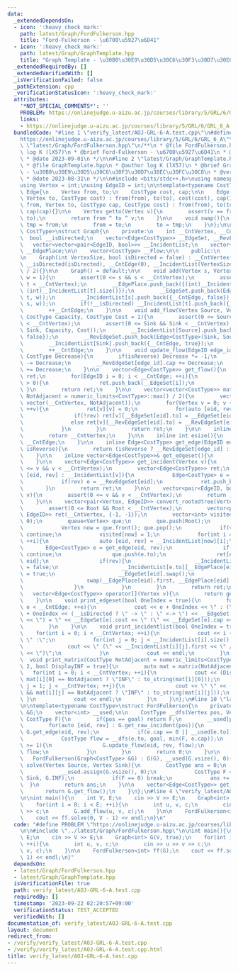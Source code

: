 ```yaml
---
data:
  _extendedDependsOn:
  - icon: ':heavy_check_mark:'
    path: latest/Graph/FordFulkerson.hpp
    title: "Ford-Fulkerson - \u6700\u5927\u6D41"
  - icon: ':heavy_check_mark:'
    path: latest/Graph/GraphTemplate.hpp
    title: "Graph Template - \u30B0\u30E9\u30D5\u30C6\u30F3\u30D7\u30EC\u30FC\u30C8"
  _extendedRequiredBy: []
  _extendedVerifiedWith: []
  _isVerificationFailed: false
  _pathExtension: cpp
  _verificationStatusIcon: ':heavy_check_mark:'
  attributes:
    '*NOT_SPECIAL_COMMENTS*': ''
    PROBLEM: https://onlinejudge.u-aizu.ac.jp/courses/library/5/GRL/6/GRL_6_A
    links:
    - https://onlinejudge.u-aizu.ac.jp/courses/library/5/GRL/6/GRL_6_A
  bundledCode: "#line 1 \"verify_latest/AOJ-GRL-6-A.test.cpp\"\n#define PROBLEM \"\
    https://onlinejudge.u-aizu.ac.jp/courses/library/5/GRL/6/GRL_6_A\"\n\n#line 1\
    \ \"latest/Graph/FordFulkerson.hpp\"\n/**\n * @file FordFulkerson.hpp\n * @author\
    \ log K (lX57)\n * @brief Ford-Fulkerson - \u6700\u5927\u6D41\n * @version 2.0\n\
    \ * @date 2023-09-01\n */\n\n#line 2 \"latest/Graph/GraphTemplate.hpp\"\n\n/**\n\
    \ * @file GraphTemplate.hpp\n * @author log K (lX57)\n * @brief Graph Template\
    \ - \u30B0\u30E9\u30D5\u30C6\u30F3\u30D7\u30EC\u30FC\u30C8\n * @version 2.1\n\
    \ * @date 2023-08-31\n */\n\n#include <bits/stdc++.h>\nusing namespace std;\n\n\
    using Vertex = int;\nusing EdgeID = int;\n\ntemplate<typename CostType>\nstruct\
    \ Edge{\n    Vertex from, to;\n    CostType cost, cap;\n\n    Edge(Vertex from,\
    \ Vertex to, CostType cost) : from(from), to(to), cost(cost), cap(1){}\n    Edge(Vertex\
    \ from, Vertex to, CostType cap, CostType cost) : from(from), to(to), cost(cost),\
    \ cap(cap){}\n\n    Vertex getto(Vertex v){\n        assert(v == from || v ==\
    \ to);\n        return from ^ to ^ v;\n    }\n\n    void swap(){\n        Vertex\
    \ tmp = from;\n        from = to;\n        to = tmp;\n    }\n};\n\ntemplate<typename\
    \ CostType>\nstruct Graph{\n    private:\n    int __CntVertex, __CntEdge;\n  \
    \  bool __isDirected;\n    vector<Edge<CostType>> __EdgeSet, __RevEdgeSet;\n \
    \   vector<vector<pair<EdgeID, bool>>> __IncidentList;\n    vector<pair<int, int>>\
    \ __EdgePlace;\n\n    vector<CostType> __Flow;\n\n    public:\n    CostType INF;\n\
    \n    Graph(int VertexSize, bool isDirected = false) : __CntVertex(VertexSize),\
    \ __isDirected(isDirected), __CntEdge(0), __IncidentList(VertexSize), INF(numeric_limits<CostType>::max()\
    \ / 2){}\n\n    Graph() = default;\n\n    void add(Vertex s, Vertex t, CostType\
    \ w = 1){\n        assert(0 <= s && s < __CntVertex);\n        assert(0 <= t &&\
    \ t < __CntVertex);\n        __EdgePlace.push_back({(int)__IncidentList[s].size(),\
    \ (int)__IncidentList[t].size()});\n        __EdgeSet.push_back(Edge<CostType>(s,\
    \ t, w));\n        __IncidentList[s].push_back({__CntEdge, false});\n        __RevEdgeSet.push_back(Edge<CostType>(t,\
    \ s, w));\n        if(!__isDirected) __IncidentList[t].push_back({__CntEdge, true});\n\
    \        ++__CntEdge;\n    }\n\n    void add_flow(Vertex Source, Vertex Sink,\
    \ CostType Capacity, CostType Cost = 1){\n        assert(0 <= Source && Source\
    \ < __CntVertex);\n        assert(0 <= Sink && Sink < __CntVertex);\n        __EdgeSet.push_back(Edge<CostType>(Source,\
    \ Sink, Capacity, Cost));\n        __IncidentList[Source].push_back({__CntEdge,\
    \ false});\n        __RevEdgeSet.push_back(Edge<CostType>(Sink, Source, 0, -Cost));\n\
    \        __IncidentList[Sink].push_back({__CntEdge, true});\n        __Flow.push_back(0);\n\
    \        ++__CntEdge;\n    }\n\n    void update_flow(EdgeID edge_id, bool isReverse,\
    \ CostType Decrease){\n        if(isReverse) Decrease *= -1;\n        __EdgeSet[edge_id].cap\
    \ -= Decrease;\n        __RevEdgeSet[edge_id].cap += Decrease;\n        __Flow[edge_id]\
    \ += Decrease;\n    }\n\n    vector<Edge<CostType>> get_flow(){\n        vector<Edge<CostType>>\
    \ ret;\n        for(EdgeID i = 0; i < __CntEdge; ++i){\n            if(__Flow[i]\
    \ > 0){\n                ret.push_back(__EdgeSet[i]);\n            }\n       \
    \ }\n        return ret;\n    }\n\n    vector<vector<CostType>> matrix(CostType\
    \ NotAdjacent = numeric_limits<CostType>::max() / 2){\n        vector ret(__CntVertex,\
    \ vector(__CntVertex, NotAdjacent));\n        for(Vertex v = 0; v < __CntVertex;\
    \ ++v){\n            ret[v][v] = 0;\n            for(auto [eid, rev] : __IncidentList[v]){\n\
    \                if(!rev) ret[v][__EdgeSet[eid].to] = __EdgeSet[eid].cost;\n \
    \               else ret[v][__RevEdgeSet[eid].to] = __RevEdgeSet[eid].cost;\n\
    \            }\n        }\n        return ret;\n    }\n\n    inline int vsize(){\n\
    \        return __CntVertex;\n    }\n\n    inline int esize(){\n        return\
    \ __CntEdge;\n    }\n\n    inline Edge<CostType> get_edge(EdgeID edge_id, bool\
    \ isReverse){\n        return (isReverse ? __RevEdgeSet[edge_id] : __EdgeSet[edge_id]);\n\
    \    }\n\n    inline vector<Edge<CostType>>& get_edgeset(){\n        return __EdgeSet;\n\
    \    }\n\n    vector<Edge<CostType>> get_incident(Vertex v){\n        assert(0\
    \ <= v && v < __CntVertex);\n        vector<Edge<CostType>> ret;\n        for(auto\
    \ [eid, rev] : __IncidentList[v]){\n            Edge<CostType> e = __EdgeSet[eid];\n\
    \            if(rev) e = __RevEdgeSet[eid];\n            ret.push_back(e);\n \
    \       }\n        return ret;\n    }\n\n    vector<pair<EdgeID, bool>> get_raw_incident(Vertex\
    \ v){\n        assert(0 <= v && v < __CntVertex);\n        return __IncidentList[v];\n\
    \    }\n\n    vector<pair<Vertex, EdgeID>> convert_rootedtree(Vertex Root = 0){\n\
    \        assert(0 <= Root && Root < __CntVertex);\n        vector<pair<Vertex,\
    \ EdgeID>> ret(__CntVertex, {-1, -1});\n        vector<int> visited(__CntVertex,\
    \ 0);\n        queue<Vertex> que;\n        que.push(Root);\n        while(que.size()){\n\
    \            Vertex now = que.front(); que.pop();\n            if(visited[now])\
    \ continue;\n            visited[now] = 1;\n            for(int i = 0; i < __IncidentList[now].size();\
    \ ++i){\n                auto [eid, rev] = __IncidentList[now][i];\n         \
    \       Edge<CostType> e = get_edge(eid, rev);\n                if(visited[e.to])\
    \ continue;\n                que.push(e.to);\n                ret[e.to] = {now,\
    \ eid};\n                if(rev){\n                    __IncidentList[e.from][__EdgePlace[eid].second].second\
    \ = false;\n                    __IncidentList[e.to][__EdgePlace[eid].first].second\
    \ = true;\n                    __EdgeSet[eid].swap();\n                    __RevEdgeSet[eid].swap();\n\
    \                    swap(__EdgePlace[eid].first, __EdgePlace[eid].second);\n\
    \                }\n            }\n        }\n        return ret;\n    }\n\n \
    \   vector<Edge<CostType>> operator[](Vertex v){\n        return get_incident(v);\n\
    \    }\n\n    void print_edgeset(bool OneIndex = true){\n        for(int e = 0;\
    \ e < __CntEdge; ++e){\n            cout << e + OneIndex << \" : (\" << __EdgeSet[e].from\
    \ + OneIndex << (__isDirected ? \" -> \" : \" <-> \") << __EdgeSet[e].to + OneIndex\
    \ << \") = \" << __EdgeSet[e].cost << \" (\" << __EdgeSet[e].cap << \")\" << endl;\n\
    \        }\n    }\n\n    void print_incidentlist(bool OneIndex = true){\n    \
    \    for(int i = 0; i < __CntVertex; ++i){\n            cout << i + OneIndex <<\
    \ \" :\";\n            for(int j = 0; j < __IncidentList[i].size(); ++j){\n  \
    \              cout << \" (\" << __IncidentList[i][j].first << \" / \" << __IncidentList[i][j].second\
    \ << \")\";\n            }\n            cout << endl;\n        }\n    }\n\n  \
    \  void print_matrix(CostType NotAdjacent = numeric_limits<CostType>::max() /\
    \ 2, bool DisplayINF = true){\n        auto mat = matrix(NotAdjacent);\n     \
    \   for(int i = 0; i < __CntVertex; ++i){\n            cout << (DisplayINF &&\
    \ mat[i][0] == NotAdjacent ? \"INF\" : to_string(mat[i][0]));\n            for(int\
    \ j = 1; j < __CntVertex; ++j){\n                cout << \" \" << (DisplayINF\
    \ && mat[i][j] == NotAdjacent ? \"INF\" : to_string(mat[i][j]));\n           \
    \ }\n            cout << endl;\n        }\n    }\n};\n#line 10 \"latest/Graph/FordFulkerson.hpp\"\
    \n\ntemplate<typename CostType>\nstruct FordFulkerson{\n    private:\n    Graph<CostType>\
    \ &G;\n    vector<int> __used;\n\n    CostType __dfs(Vertex pos, Vertex goal,\
    \ CostType F){\n        if(pos == goal) return F;\n        __used[pos] = 1;\n\
    \        for(auto [eid, rev] : G.get_raw_incident(pos)){\n            auto e =\
    \ G.get_edge(eid, rev);\n            if(e.cap == 0 || __used[e.to]) continue;\n\
    \            CostType flow = __dfs(e.to, goal, min(F, e.cap));\n            if(flow\
    \ >= 1){\n                G.update_flow(eid, rev, flow);\n                return\
    \ flow;\n            }\n        }\n        return 0;\n    }\n\n    public:\n \
    \   FordFulkerson(Graph<CostType> &G) : G(G), __used(G.vsize(), 0){}\n\n    CostType\
    \ solve(Vertex Source, Vertex Sink){\n        CostType ans = 0;\n        while(1){\n\
    \            __used.assign(G.vsize(), 0);\n            CostType F = __dfs(Source,\
    \ Sink, G.INF);\n            if(F == 0) break;\n            ans += F;\n      \
    \  }\n        return ans;\n    }\n\n    vector<Edge<CostType>> get_flow(){\n \
    \       return G.get_flow();\n    }\n};\n#line 4 \"verify_latest/AOJ-GRL-6-A.test.cpp\"\
    \n\nint main(){\n    int V, E;\n    cin >> V >> E;\n    Graph<int> G(V, true);\n\
    \    for(int i = 0; i < E; ++i){\n        int u, v, c;\n        cin >> u >> v\
    \ >> c;\n        G.add_flow(u, v, c);\n    }\n\n    FordFulkerson<int> ff(G);\n\
    \    cout << ff.solve(0, V - 1) << endl;\n}\n"
  code: "#define PROBLEM \"https://onlinejudge.u-aizu.ac.jp/courses/library/5/GRL/6/GRL_6_A\"\
    \n\n#include \"../latest/Graph/FordFulkerson.hpp\"\n\nint main(){\n    int V,\
    \ E;\n    cin >> V >> E;\n    Graph<int> G(V, true);\n    for(int i = 0; i < E;\
    \ ++i){\n        int u, v, c;\n        cin >> u >> v >> c;\n        G.add_flow(u,\
    \ v, c);\n    }\n\n    FordFulkerson<int> ff(G);\n    cout << ff.solve(0, V -\
    \ 1) << endl;\n}"
  dependsOn:
  - latest/Graph/FordFulkerson.hpp
  - latest/Graph/GraphTemplate.hpp
  isVerificationFile: true
  path: verify_latest/AOJ-GRL-6-A.test.cpp
  requiredBy: []
  timestamp: '2023-09-22 02:20:57+09:00'
  verificationStatus: TEST_ACCEPTED
  verifiedWith: []
documentation_of: verify_latest/AOJ-GRL-6-A.test.cpp
layout: document
redirect_from:
- /verify/verify_latest/AOJ-GRL-6-A.test.cpp
- /verify/verify_latest/AOJ-GRL-6-A.test.cpp.html
title: verify_latest/AOJ-GRL-6-A.test.cpp
---
```

